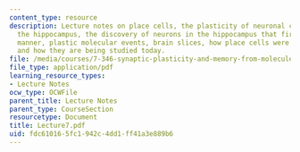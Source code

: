 ```yaml
---
content_type: resource
description: Lecture notes on place cells, the plasticity of neuronal circuits in
  the hippocampus, the discovery of neurons in the hippocampus that fire in a place-specific
  manner, plastic molecular events, brain slices, how place cells were discovered,
  and how they are being studied today.
file: /media/courses/7-346-synaptic-plasticity-and-memory-from-molecules-to-behavior-fall-2007/fdc610165fc1942c4dd1ff41a3e889b6_Lecture7.pdf
file_type: application/pdf
learning_resource_types:
- Lecture Notes
ocw_type: OCWFile
parent_title: Lecture Notes
parent_type: CourseSection
resourcetype: Document
title: Lecture7.pdf
uid: fdc61016-5fc1-942c-4dd1-ff41a3e889b6
---
```

